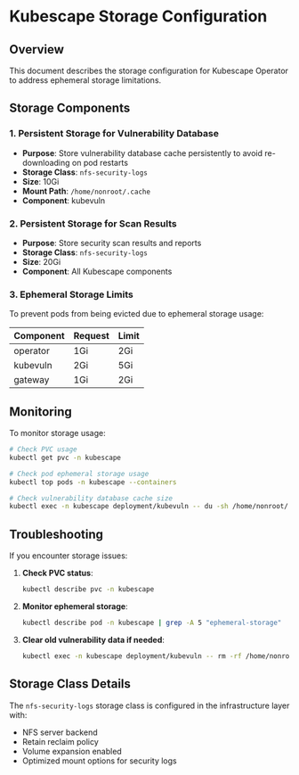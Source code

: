 # Kubescape Storage Configuration

## Overview

This document describes the storage configuration for Kubescape Operator to address ephemeral storage limitations.

## Storage Components

### 1. Persistent Storage for Vulnerability Database

- **Purpose**: Store vulnerability database cache persistently to avoid re-downloading on pod restarts
- **Storage Class**: `nfs-security-logs`
- **Size**: 10Gi
- **Mount Path**: `/home/nonroot/.cache`
- **Component**: kubevuln

### 2. Persistent Storage for Scan Results

- **Purpose**: Store security scan results and reports
- **Storage Class**: `nfs-security-logs`
- **Size**: 20Gi
- **Component**: All Kubescape components

### 3. Ephemeral Storage Limits

To prevent pods from being evicted due to ephemeral storage usage:

| Component | Request | Limit |
|-----------|---------|-------|
| operator  | 1Gi     | 2Gi   |
| kubevuln  | 2Gi     | 5Gi   |
| gateway   | 1Gi     | 2Gi   |

## Monitoring

To monitor storage usage:

```bash
# Check PVC usage
kubectl get pvc -n kubescape

# Check pod ephemeral storage usage
kubectl top pods -n kubescape --containers

# Check vulnerability database cache size
kubectl exec -n kubescape deployment/kubevuln -- du -sh /home/nonroot/.cache
```

## Troubleshooting

If you encounter storage issues:

1. **Check PVC status**:
   ```bash
   kubectl describe pvc -n kubescape
   ```

2. **Monitor ephemeral storage**:
   ```bash
   kubectl describe pod -n kubescape | grep -A 5 "ephemeral-storage"
   ```

3. **Clear old vulnerability data if needed**:
   ```bash
   kubectl exec -n kubescape deployment/kubevuln -- rm -rf /home/nonroot/.cache/old-data
   ```

## Storage Class Details

The `nfs-security-logs` storage class is configured in the infrastructure layer with:
- NFS server backend
- Retain reclaim policy
- Volume expansion enabled
- Optimized mount options for security logs
